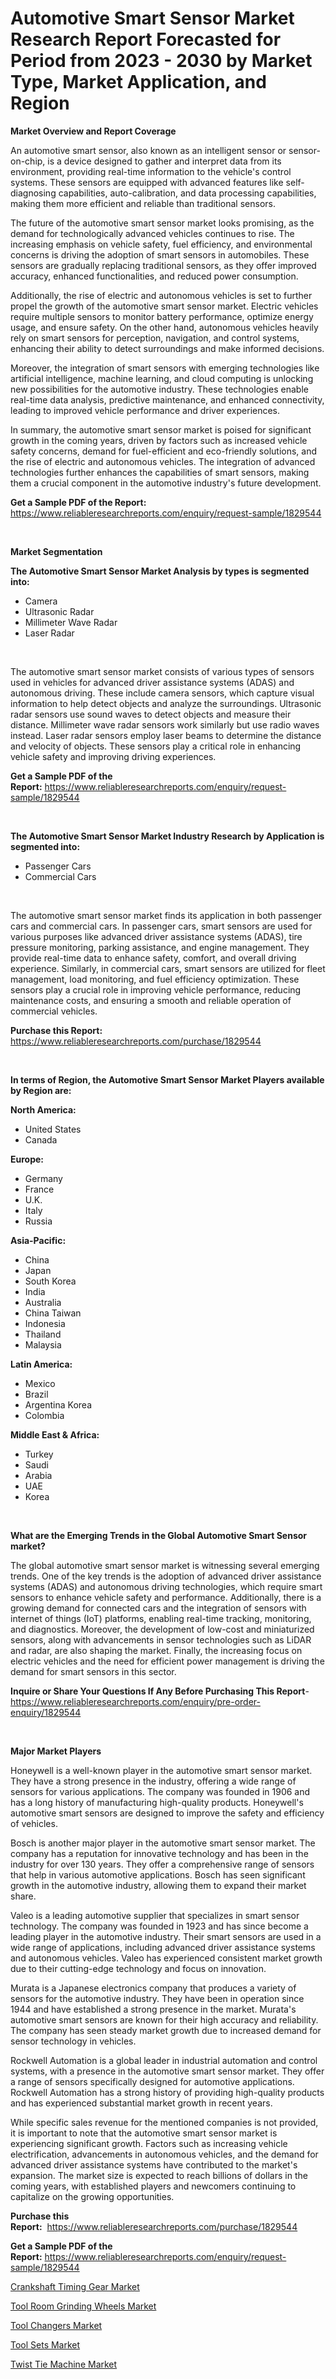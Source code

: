 <p><h1>Automotive Smart Sensor Market Research Report Forecasted for Period from 2023 -  2030 by Market Type, Market Application, and Region</h1></p><p><strong>Market Overview and Report Coverage</strong></p>
<p><p>An automotive smart sensor, also known as an intelligent sensor or sensor-on-chip, is a device designed to gather and interpret data from its environment, providing real-time information to the vehicle's control systems. These sensors are equipped with advanced features like self-diagnosing capabilities, auto-calibration, and data processing capabilities, making them more efficient and reliable than traditional sensors.</p><p>The future of the automotive smart sensor market looks promising, as the demand for technologically advanced vehicles continues to rise. The increasing emphasis on vehicle safety, fuel efficiency, and environmental concerns is driving the adoption of smart sensors in automobiles. These sensors are gradually replacing traditional sensors, as they offer improved accuracy, enhanced functionalities, and reduced power consumption.</p><p>Additionally, the rise of electric and autonomous vehicles is set to further propel the growth of the automotive smart sensor market. Electric vehicles require multiple sensors to monitor battery performance, optimize energy usage, and ensure safety. On the other hand, autonomous vehicles heavily rely on smart sensors for perception, navigation, and control systems, enhancing their ability to detect surroundings and make informed decisions.</p><p>Moreover, the integration of smart sensors with emerging technologies like artificial intelligence, machine learning, and cloud computing is unlocking new possibilities for the automotive industry. These technologies enable real-time data analysis, predictive maintenance, and enhanced connectivity, leading to improved vehicle performance and driver experiences.</p><p>In summary, the automotive smart sensor market is poised for significant growth in the coming years, driven by factors such as increased vehicle safety concerns, demand for fuel-efficient and eco-friendly solutions, and the rise of electric and autonomous vehicles. The integration of advanced technologies further enhances the capabilities of smart sensors, making them a crucial component in the automotive industry's future development.</p></p>
<p><strong>Get a Sample PDF of the Report:</strong> <a href="https://www.reliableresearchreports.com/enquiry/request-sample/1829544">https://www.reliableresearchreports.com/enquiry/request-sample/1829544</a></p>
<p>&nbsp;</p>
<p><strong>Market Segmentation</strong></p>
<p><strong>The Automotive Smart Sensor Market Analysis by types is segmented into:</strong></p>
<p><ul><li>Camera</li><li>Ultrasonic Radar</li><li>Millimeter Wave Radar</li><li>Laser Radar</li></ul></p>
<p>&nbsp;</p>
<p><p>The automotive smart sensor market consists of various types of sensors used in vehicles for advanced driver assistance systems (ADAS) and autonomous driving. These include camera sensors, which capture visual information to help detect objects and analyze the surroundings. Ultrasonic radar sensors use sound waves to detect objects and measure their distance. Millimeter wave radar sensors work similarly but use radio waves instead. Laser radar sensors employ laser beams to determine the distance and velocity of objects. These sensors play a critical role in enhancing vehicle safety and improving driving experiences.</p></p>
<p><strong>Get a Sample PDF of the Report:</strong>&nbsp;<a href="https://www.reliableresearchreports.com/enquiry/request-sample/1829544">https://www.reliableresearchreports.com/enquiry/request-sample/1829544</a></p>
<p>&nbsp;</p>
<p><strong>The Automotive Smart Sensor Market Industry Research by Application is segmented into:</strong></p>
<p><ul><li>Passenger Cars</li><li>Commercial Cars</li></ul></p>
<p>&nbsp;</p>
<p><p>The automotive smart sensor market finds its application in both passenger cars and commercial cars. In passenger cars, smart sensors are used for various purposes like advanced driver assistance systems (ADAS), tire pressure monitoring, parking assistance, and engine management. They provide real-time data to enhance safety, comfort, and overall driving experience. Similarly, in commercial cars, smart sensors are utilized for fleet management, load monitoring, and fuel efficiency optimization. These sensors play a crucial role in improving vehicle performance, reducing maintenance costs, and ensuring a smooth and reliable operation of commercial vehicles.</p></p>
<p><strong>Purchase this Report:</strong>&nbsp; <a href="https://www.reliableresearchreports.com/purchase/1829544">https://www.reliableresearchreports.com/purchase/1829544</a></p>
<p>&nbsp;</p>
<p><strong>In terms of Region, the Automotive Smart Sensor Market Players available by Region are:</strong></p>
<p>
    <p> <strong> North America: </strong>
        <ul>
            <li>United States</li>
            <li>Canada</li>
        </ul>
        </p> 
    <p> <strong> Europe: </strong>
        <ul>
            <li>Germany</li>
            <li>France</li>
            <li>U.K.</li>
            <li>Italy</li>
            <li>Russia</li>
        </ul>
        </p> 
    <p> <strong> Asia-Pacific: </strong>
        <ul>
            <li>China</li>
            <li>Japan</li>
            <li>South Korea</li>
            <li>India</li>
            <li>Australia</li>
            <li>China Taiwan</li>
            <li>Indonesia</li>
            <li>Thailand</li>
            <li>Malaysia</li>
        </ul>
        </p> 
    <p> <strong> Latin America: </strong>
        <ul>
            <li>Mexico</li>
            <li>Brazil</li>
            <li>Argentina Korea</li>
            <li>Colombia</li>
        </ul>
        </p> 
    <p> <strong> Middle East & Africa: </strong>
        <ul>
            <li>Turkey</li>
            <li>Saudi</li>
            <li>Arabia</li>
            <li>UAE</li>
            <li>Korea</li>
        </ul>
    </p>
    </p>
<p>&nbsp;</p>
<p><strong>What are the Emerging Trends in the Global Automotive Smart Sensor market?</strong></p>
<p><p>The global automotive smart sensor market is witnessing several emerging trends. One of the key trends is the adoption of advanced driver assistance systems (ADAS) and autonomous driving technologies, which require smart sensors to enhance vehicle safety and performance. Additionally, there is a growing demand for connected cars and the integration of sensors with internet of things (IoT) platforms, enabling real-time tracking, monitoring, and diagnostics. Moreover, the development of low-cost and miniaturized sensors, along with advancements in sensor technologies such as LiDAR and radar, are also shaping the market. Finally, the increasing focus on electric vehicles and the need for efficient power management is driving the demand for smart sensors in this sector.</p></p>
<p><strong>Inquire or Share Your Questions If Any Before Purchasing This Report</strong>- <a href="https://www.reliableresearchreports.com/enquiry/pre-order-enquiry/1829544">https://www.reliableresearchreports.com/enquiry/pre-order-enquiry/1829544</a></p>
<p>&nbsp;</p>
<p><strong>Major Market Players</strong></p>
<p><p>Honeywell is a well-known player in the automotive smart sensor market. They have a strong presence in the industry, offering a wide range of sensors for various applications. The company was founded in 1906 and has a long history of manufacturing high-quality products. Honeywell's automotive smart sensors are designed to improve the safety and efficiency of vehicles.</p><p>Bosch is another major player in the automotive smart sensor market. The company has a reputation for innovative technology and has been in the industry for over 130 years. They offer a comprehensive range of sensors that help in various automotive applications. Bosch has seen significant growth in the automotive industry, allowing them to expand their market share.</p><p>Valeo is a leading automotive supplier that specializes in smart sensor technology. The company was founded in 1923 and has since become a leading player in the automotive industry. Their smart sensors are used in a wide range of applications, including advanced driver assistance systems and autonomous vehicles. Valeo has experienced consistent market growth due to their cutting-edge technology and focus on innovation.</p><p>Murata is a Japanese electronics company that produces a variety of sensors for the automotive industry. They have been in operation since 1944 and have established a strong presence in the market. Murata's automotive smart sensors are known for their high accuracy and reliability. The company has seen steady market growth due to increased demand for sensor technology in vehicles.</p><p>Rockwell Automation is a global leader in industrial automation and control systems, with a presence in the automotive smart sensor market. They offer a range of sensors specifically designed for automotive applications. Rockwell Automation has a strong history of providing high-quality products and has experienced substantial market growth in recent years.</p><p>While specific sales revenue for the mentioned companies is not provided, it is important to note that the automotive smart sensor market is experiencing significant growth. Factors such as increasing vehicle electrification, advancements in autonomous vehicles, and the demand for advanced driver assistance systems have contributed to the market's expansion. The market size is expected to reach billions of dollars in the coming years, with established players and newcomers continuing to capitalize on the growing opportunities.</p></p>
<p><strong>Purchase this Report:</strong>&nbsp;&nbsp;<a href="https://www.reliableresearchreports.com/purchase/1829544">https://www.reliableresearchreports.com/purchase/1829544</a></p>
<p></p>
<p><strong>Get a Sample PDF of the Report:</strong>&nbsp;<a href="https://www.reliableresearchreports.com/enquiry/request-sample/1829544">https://www.reliableresearchreports.com/enquiry/request-sample/1829544</a></p>
<p><p><a href="https://medium.com/@marcellakin2023/decoding-crankshaft-timing-gear-market-metrics-market-share-trends-and-growth-patterns-50f9063ea3c0">Crankshaft Timing Gear Market</a></p><p><a href="https://www.linkedin.com/pulse/tool-room-grinding-wheels-market-research-report-unlocks-analysis-6261e/">Tool Room Grinding Wheels Market</a></p><p><a href="https://www.linkedin.com/pulse/tool-changers-market-insights-players-forecast-till-2030-lazymark-ygjpe/">Tool Changers Market</a></p><p><a href="https://www.linkedin.com/pulse/decoding-tool-sets-market-deep-dive-latest-trends-segmentation-9y0oe/">Tool Sets Market</a></p><p><a href="https://medium.com/@raymondgray765/twist-tie-machine-market-size-market-outlook-and-market-forecast-2023-to-2030-1759c03608d7">Twist Tie Machine Market</a></p></p>